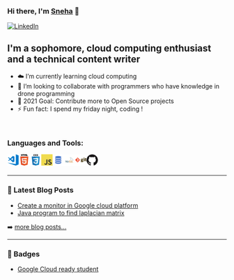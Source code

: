 ### Hi there, I'm [Sneha][website] 👋

[![LinkedIn](https://img.shields.io/badge/LinkedIn-Sneha-blue)](https://www.linkedin.com/in/sneha-veerakumar-2b39081b8/)

## I'm a sophomore, cloud computing enthusiast and a technical content writer

- ☁️ I’m currently learning cloud computing
- 🤝 I’m looking to collaborate with programmers who have knowledge in drone programming
- 🎯 2021 Goal: Contribute more to Open Source projects
- ⚡ Fun fact: I spend my friday night, coding !

<br />

### Languages and Tools:

<img align="left" alt="Visual Studio Code" width="26px" src="https://raw.githubusercontent.com/github/explore/80688e429a7d4ef2fca1e82350fe8e3517d3494d/topics/visual-studio-code/visual-studio-code.png" />
<img align="left" alt="HTML5" width="26px" src="https://raw.githubusercontent.com/github/explore/80688e429a7d4ef2fca1e82350fe8e3517d3494d/topics/html/html.png" />
<img align="left" alt="CSS3" width="26px" src="https://raw.githubusercontent.com/github/explore/80688e429a7d4ef2fca1e82350fe8e3517d3494d/topics/css/css.png" />
<img align="left" alt="JavaScript" width="26px" src="https://raw.githubusercontent.com/github/explore/80688e429a7d4ef2fca1e82350fe8e3517d3494d/topics/javascript/javascript.png" />
<img align="left" alt="SQL" width="26px" src="https://raw.githubusercontent.com/github/explore/80688e429a7d4ef2fca1e82350fe8e3517d3494d/topics/sql/sql.png" />
<img align="left" alt="MySQL" width="26px" src="https://raw.githubusercontent.com/github/explore/80688e429a7d4ef2fca1e82350fe8e3517d3494d/topics/mysql/mysql.png" />
<img align="left" alt="Git" width="26px" src="https://raw.githubusercontent.com/github/explore/80688e429a7d4ef2fca1e82350fe8e3517d3494d/topics/git/git.png" />
<img align="left" alt="GitHub" width="26px" src="https://raw.githubusercontent.com/github/explore/78df643247d429f6cc873026c0622819ad797942/topics/github/github.png" />

<br />
<br />

---
### 📝 Latest Blog Posts

- [Create a monitor in Google cloud platform](https://www.geeksforgeeks.org/google-cloud-platform-creating-a-cloud-monitor/)
- [Java program to find laplacian matrix](https://www.geeksforgeeks.org/java-program-to-find-laplacian-matrix-of-an-undirected-graph/)

➡️ [more blog posts...](https://auth.geeksforgeeks.org/user/snehaveerakumar/articles)

---
### 🎀 Badges

- [Google Cloud ready student](https://www.qwiklabs.com/public_profiles/4382fea0-3271-4f46-8cba-2422f986c956)

[website]: https://sneha-veerakumar.herokuapp.com
